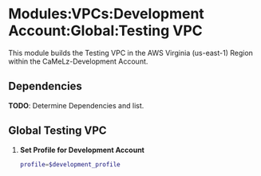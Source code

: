 # Modules:VPCs:Development Account:Global:Testing VPC

This module builds the Testing VPC in the AWS Virginia (us-east-1) Region within the CaMeLz-Development Account.

## Dependencies

**TODO**: Determine Dependencies and list.

## Global Testing VPC

1. **Set Profile for Development Account**

    ```bash
    profile=$development_profile
    ```
